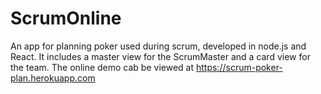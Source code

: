 # ScrumOnline

An app for planning poker used during scrum, developed in node.js and React. It includes a master view for the ScrumMaster and a card view for the team. The online demo cab be viewed at https://scrum-poker-plan.herokuapp.com


